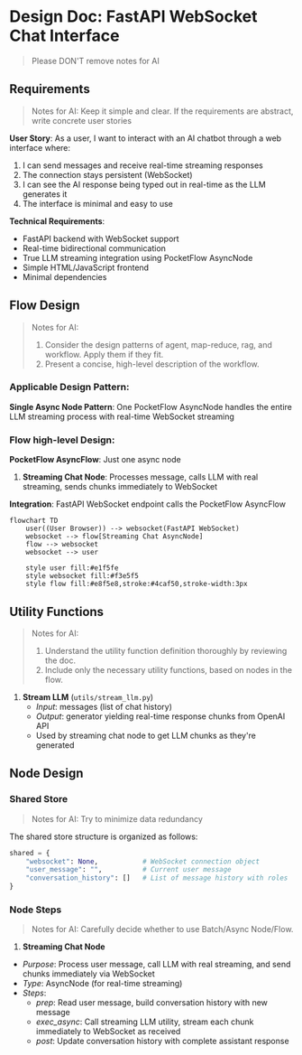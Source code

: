 # Design Doc: FastAPI WebSocket Chat Interface

> Please DON'T remove notes for AI

## Requirements

> Notes for AI: Keep it simple and clear.
> If the requirements are abstract, write concrete user stories

**User Story**: As a user, I want to interact with an AI chatbot through a web interface where:
1. I can send messages and receive real-time streaming responses
2. The connection stays persistent (WebSocket)
3. I can see the AI response being typed out in real-time as the LLM generates it
4. The interface is minimal and easy to use

**Technical Requirements**:
- FastAPI backend with WebSocket support
- Real-time bidirectional communication
- True LLM streaming integration using PocketFlow AsyncNode
- Simple HTML/JavaScript frontend
- Minimal dependencies

## Flow Design

> Notes for AI:
> 1. Consider the design patterns of agent, map-reduce, rag, and workflow. Apply them if they fit.
> 2. Present a concise, high-level description of the workflow.

### Applicable Design Pattern:

**Single Async Node Pattern**: One PocketFlow AsyncNode handles the entire LLM streaming process with real-time WebSocket streaming

### Flow high-level Design:

**PocketFlow AsyncFlow**: Just one async node
1. **Streaming Chat Node**: Processes message, calls LLM with real streaming, sends chunks immediately to WebSocket

**Integration**: FastAPI WebSocket endpoint calls the PocketFlow AsyncFlow

```mermaid
flowchart TD
    user((User Browser)) --> websocket(FastAPI WebSocket)
    websocket --> flow[Streaming Chat AsyncNode]
    flow --> websocket
    websocket --> user
    
    style user fill:#e1f5fe
    style websocket fill:#f3e5f5
    style flow fill:#e8f5e8,stroke:#4caf50,stroke-width:3px
```

## Utility Functions

> Notes for AI:
> 1. Understand the utility function definition thoroughly by reviewing the doc.
> 2. Include only the necessary utility functions, based on nodes in the flow.

1. **Stream LLM** (`utils/stream_llm.py`)
   - *Input*: messages (list of chat history)
   - *Output*: generator yielding real-time response chunks from OpenAI API
   - Used by streaming chat node to get LLM chunks as they're generated

## Node Design

### Shared Store

> Notes for AI: Try to minimize data redundancy

The shared store structure is organized as follows:

```python
shared = {
    "websocket": None,           # WebSocket connection object
    "user_message": "",          # Current user message
    "conversation_history": []   # List of message history with roles
}
```

### Node Steps

> Notes for AI: Carefully decide whether to use Batch/Async Node/Flow.

1. **Streaming Chat Node**
  - *Purpose*: Process user message, call LLM with real streaming, and send chunks immediately via WebSocket
  - *Type*: AsyncNode (for real-time streaming)
  - *Steps*:
    - *prep*: Read user message, build conversation history with new message
    - *exec_async*: Call streaming LLM utility, stream each chunk immediately to WebSocket as received
    - *post*: Update conversation history with complete assistant response
